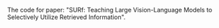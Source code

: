 The code for paper: "SURf: Teaching Large Vision-Language Models to Selectively Utilize Retrieved Information".

